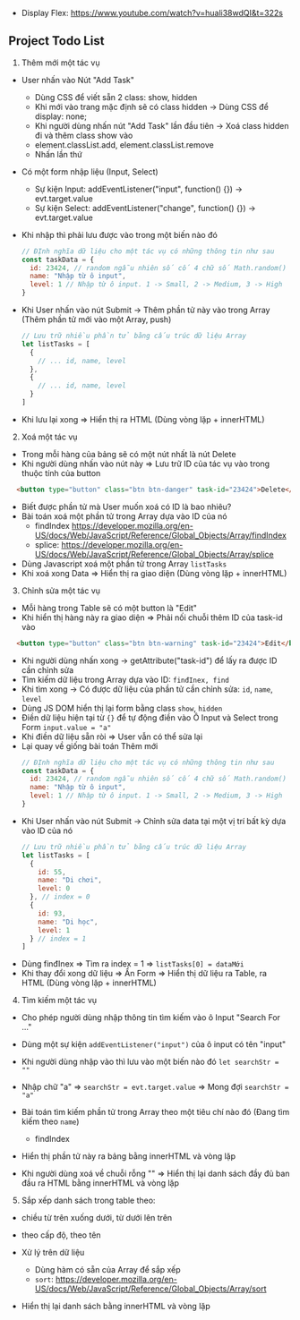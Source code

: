 - Display Flex: https://www.youtube.com/watch?v=huali38wdQI&t=322s

## Project Todo List

1. Thêm mới một tác vụ
  - User nhấn vào Nút "Add Task"
    - Dùng CSS để viết sẵn 2 class: show, hidden
    - Khi mới vào trang mặc định sẽ có class hidden -> Dùng CSS để display: none;
    - Khi người dùng nhấn nút "Add Task" lần đầu tiên -> Xoá class hidden đi và thêm class show vào
    - element.classList.add, element.classList.remove
    - Nhấn lần thứ 

  - Có một form nhập liệu (Input, Select)
    - Sự kiện Input: addEventListener("input", function() {}) -> evt.target.value
    - Sự kiện Select: addEventListener("change", function() {}) -> evt.target.value
  - Khi nhập thì phải lưu được vào trong một biến nào đó
    ```javascript
    // ĐỊnh nghĩa dữ liệu cho một tác vụ có những thông tin như sau
    const taskData = {
      id: 23424, // random ngẫu nhiên số cố 4 chữ số Math.random() * 1111 + 1000
      name: "Nhập từ ô input",
      level: 1 // Nhập từ ô input. 1 -> Small, 2 -> Medium, 3 -> High
    }
    ```
  - Khi User nhấn vào nút Submit -> Thêm phần tử này vào trong Array (Thêm phần tử mới vào một Array, push)
    ```javascript
    // Lưu trữ nhiều phần tử bằng cấu trúc dữ liệu Array
    let listTasks = [
      {
        // ... id, name, level
      },
      {
        // ... id, name, level
      }
    ]
    ```
  - Khi lưu lại xong => Hiển thị ra HTML (Dùng vòng lặp + innerHTML)

2. Xoá một tác vụ
  - Trong mỗi hàng của bảng sẽ có một nút nhất là nút Delete
  - Khi người dùng nhấn vào nút này => Lưu trữ ID của tác vụ vào trong thuộc tính của button
  ```html
    <button type="button" class="btn btn-danger" task-id="23424">Delete</button>
  ```
  - Biết được phần tử mà User muốn xoá có ID là bao nhiêu?
  - Bài toán xoá một phần tử trong Array dựa vào ID của nó
    - findIndex https://developer.mozilla.org/en-US/docs/Web/JavaScript/Reference/Global_Objects/Array/findIndex
    - splice: https://developer.mozilla.org/en-US/docs/Web/JavaScript/Reference/Global_Objects/Array/splice
  - Dùng Javascript xoá một phần tử trong Array `listTasks`
  - Khi xoá xong Data => Hiển thị ra giao diện (Dùng vòng lặp + innerHTML)

3. Chỉnh sửa một tác vụ
  - Mỗi hàng trong Table sẽ có một button là "Edit"
  - Khi hiển thị hàng này ra giao diện => Phải nối chuỗi thêm ID của task-id vào 
  ```html
    <button type="button" class="btn btn-warning" task-id="23424">Edit</button>
  ```
  - Khi người dùng nhấn xong -> getAttribute("task-id")  để lấy ra được ID cần chỉnh sửa
  - Tìm kiếm dữ liệu trong Array dựa vào ID: `finđInex, find`
  - Khi tìm xong -> Có được dữ liệu của phần tử cần chỉnh sửa: `id`, `name`, `level`
  - Dùng JS DOM hiển thị lại form bằng class `show`, `hidden`
  - Điền dữ liệu hiện tại từ `{}` để tự động điền vào Ô Input và Select trong Form `input.value = "a"`
  - Khi điền dữ liệu sẵn ròi => User vẫn có thể sửa lại
  - Lại quay về giống bài toán Thêm mới 
    ```javascript
    // ĐỊnh nghĩa dữ liệu cho một tác vụ có những thông tin như sau
    const taskData = {
      id: 23424, // random ngẫu nhiên số cố 4 chữ số Math.random() * 1111 + 1000
      name: "Nhập từ ô input",
      level: 1 // Nhập từ ô input. 1 -> Small, 2 -> Medium, 3 -> High
    }
    ```
  - Khi User nhấn vào nút Submit -> Chỉnh sửa data tại một vị trí bất kỳ dựa vào ID của nó
    ```javascript
    // Lưu trữ nhiều phần tử bằng cấu trúc dữ liệu Array
    let listTasks = [
      {
        id: 55,
        name: "Di chơi",
        level: 0
      }, // index = 0
      {
        id: 93,
        name: "Di học",
        level: 1
      } // index = 1
    ]
    ```
  - Dùng finđInex => Tìm ra index = 1 => `listTasks[0] = dataMới`
  - Khi thay đổi xong dữ liệu => Ẩn Form => Hiển thị dữ liệu ra Table, ra HTML (Dùng vòng lặp + innerHTML)
  
4. Tìm kiếm một tác vụ
  - Cho phép người dùng nhập thông tin tìm kiếm vào ô Input "Search For ..."
  - Dùng một sự kiện `addEventListener("input")` của ô input có tên "input"
  - Khi người dùng nhập vào thì lưu vào một biến nào đó `let searchStr = ""`
  - Nhập chữ "a" => `searchStr = evt.target.value` => Mong đợi `searchStr = "a"`
  - Bài toán tìm kiếm phần tử trong Array theo một tiêu chí nào đó (Đang tìm kiếm theo `name`)
    - findIndex 

  - Hiển thị phần tử này ra bảng bằng innerHTML và vòng lặp
  - Khi người dùng xoá về chuỗi rỗng "" => Hiển thị lại danh sách đầy đủ ban đầu ra HTML bằng innerHTML và vòng lặp

5. Sắp xếp danh sách trong table theo:
  - chiều từ trên xuống dưới, từ dưới lên trên
  - theo cấp độ, theo tên
  - Xử lý trên dữ liệu 
    - Dùng hàm có sẵn của Array để sắp xếp
    - `sort`: https://developer.mozilla.org/en-US/docs/Web/JavaScript/Reference/Global_Objects/Array/sort

  - Hiển thị lại danh sách bằng innerHTML và vòng lặp